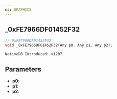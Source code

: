 ```yaml
---
ns: GRAPHICS
---
```

## _0xFE7966DF01452F32

```c
// 0xFE7966DF01452F32
void _0xFE7966DF01452F32(Any p0, Any p1, Any p2);
```

```
NativeDB Introduced: v1207
```

## Parameters
* **p0**:
* **p1**:
* **p2**:
